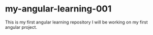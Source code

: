 # my-angular-learning-001
This is my first angular learning repository
I will be working on my first angular project.

